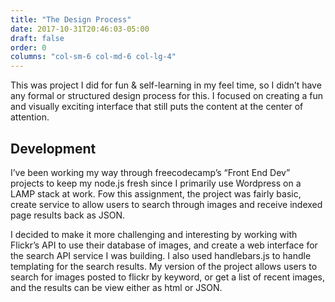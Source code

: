 ```yaml
---
title: "The Design Process"
date: 2017-10-31T20:46:03-05:00
draft: false
order: 0
columns: "col-sm-6 col-md-6 col-lg-4"
---
```

This was project I did for fun & self-learning in my feel time, so I didn’t have any formal or structured design process for this. I focused on creating a fun and visually exciting interface that still puts the content at the center of attention.

## Development
I’ve been working my way through freecodecamp’s “Front End Dev” projects to keep my node.js fresh since I primarily use Wordpress on a LAMP stack at work. Fow this assignment, the project was fairly basic, create service to allow users to search through images and receive indexed page results back as JSON. 

I decided to make it more challenging and interesting by working with Flickr’s API to use their database of images, and create a web interface for the search API service I was building. I also used handlebars.js to handle templating for the  search results. My version of the project allows users to search for images posted to flickr by keyword, or get a list of recent images, and the results can be view either as html or JSON.